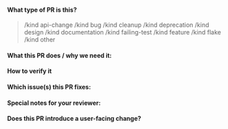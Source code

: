 <!--
Thanks for sending a pull request!

Please make sure you've read and understood our contributing guidelines
(https://github.com/containers/buildah/blob/master/CONTRIBUTING.md) as well as ensuring
that all your commits are signed with `git commit -s`.
-->

#### What type of PR is this?

<!--
Please label this pull request according to what type of issue you are
addressing, especially if this is a release targeted pull request.

Uncomment only one `/kind <>` line, hit enter to put that in a new line, and
remove leading whitespace from that line:
-->

> /kind api-change
> /kind bug
> /kind cleanup
> /kind deprecation
> /kind design
> /kind documentation
> /kind failing-test 
> /kind feature
> /kind flake
> /kind other

#### What this PR does / why we need it:

#### How to verify it

#### Which issue(s) this PR fixes:

<!--
Automatically closes linked issue when PR is merged.
Uncomment the following comment block and include the issue
number or None on one line.
Usage: `Fixes #<issue number>`, or `Fixes (paste link of issue)`, or `None`.
-->

<!--
Fixes #
or
None
-->

#### Special notes for your reviewer:

#### Does this PR introduce a user-facing change?

<!--
If no, just write `None` in the release-note block below. If yes, a release note
is required: Enter your extended release note in the block below. If the PR
requires additional action from users switching to the new release, include the
string "action required".

For more information on release notes please follow the kubernetes model:
https://git.k8s.io/community/contributors/guide/release-notes.md
-->

```release-note

```

